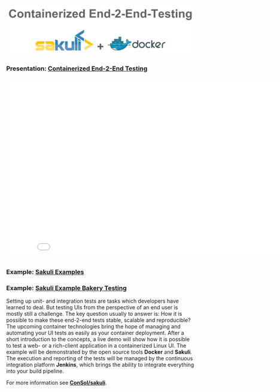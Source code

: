 ![](pics/contarinerized-salkuli-docker.png)

### Presentation: [Containerized End-2-End Testing](https://rawgit.com/toschneck/presentation/container-conf/index.html#/)
<iframe width="854" height="480" src="./index.html" frameborder="0"></iframe>

### Example: [Sakuli Examples](https://github.com/consol/sakuli-examples)
### Example: [Sakuli Example Bakery Testing](https://github.com/toschneck/sakuli-example-bakery-testing)

Setting up unit- and integration tests are tasks which developers have learned to deal. But  testing UIs from the perspective of an end user is mostly still a challenge. The key question usually to answer is: How it is possible to make these end-2-end tests stable, scalable and reproducible? The upcoming container technologies bring the hope of managing and automating your UI tests as easily as your container deployment. After a short introduction to the concepts, a live demo will show how it is possible to test a web- or a rich-client application in a containerized Linux UI. The example will be demonstrated by the open source tools __Docker__ and __Sakuli__. The execution and reporting of the tests will be managed by the continuous integration platform __Jenkins__, which brings the ability to integrate everything into your build pipeline.

For more information see __[ConSol/sakuli](https://github.com/ConSol/sakuli)__.
